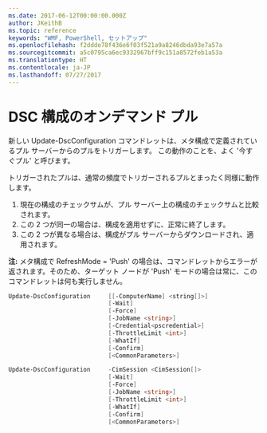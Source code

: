```yaml
---
ms.date: 2017-06-12T00:00:00.000Z
author: JKeithB
ms.topic: reference
keywords: "WMF, PowerShell, セットアップ"
ms.openlocfilehash: f2ddde78f436e6f03f521a9a8246dbda93e7a57a
ms.sourcegitcommit: a5c0795ca6ec9332967bff9c151a8572feb1a53a
ms.translationtype: HT
ms.contentlocale: ja-JP
ms.lasthandoff: 07/27/2017
---
```

# <a name="on-demand-pull-of-dsc-configurations"></a>DSC 構成のオンデマンド プル

新しい Update-DscConfiguration コマンドレットは、メタ構成で定義されているプル サーバーからのプルをトリガーします。 この動作のことを、よく '今すぐプル' と呼びます。 


トリガーされたプルは、通常の頻度でトリガーされるプルとまったく同様に動作します。

1. 現在の構成のチェックサムが、プル サーバー上の構成のチェックサムと比較されます。 
2. この 2 つが同一の場合は、構成を適用せずに、正常に終了します。 
3. この 2 つが異なる場合は、構成がプル サーバーからダウンロードされ、適用されます。

**注:** メタ構成で RefreshMode = 'Push' の場合は、コマンドレットからエラーが返されます。そのため、ターゲット ノードが 'Push' モードの場合は常に、このコマンドレットは何も実行しません。

```powershell
Update-DscConfiguration     [[-ComputerName] <string[]>] 
                            [-Wait]
                            [-Force] 
                            [-JobName <string>] 
                            [-Credential<pscredential>] 
                            [-ThrottleLimit <int>] 
                            [-WhatIf] 
                            [-Confirm] 
                            [<CommonParameters>]

Update-DscConfiguration     -CimSession <CimSession[]> 
                            [-Wait] 
                            [-Force] 
                            [-JobName <string>] 
                            [-ThrottleLimit <int>]
                            [-WhatIf] 
                            [-Confirm] 
                            [<CommonParameters>]
```


